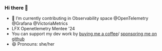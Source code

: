 ### Hi there 👋

- 🔭 I’m currently contributing in Observability space  @OpenTelemetry @Grafana @VictoriaMetrics
- LFX Openetlemetry Mentee '24
- You can support my dev work by [buying me a coffee](https://www.buymeacoffee.com/khushijain21)/ [sponsoring me on github](https://github.com/sponsors/khushijain21)
- 😄 Pronouns: she/her

<!--
**khushijain21/khushijain21** is a ✨ _special_ ✨ repository because its `README.md` (this file) appears on your GitHub profile.

Here are some ideas to get you started:

- 🔭 I’m currently working on ...
- 🌱 I’m currently learning ...
- 👯 I’m looking to collaborate on ...
- 🤔 I’m looking for help with ...
- 💬 Ask me about ...
- 📫 How to reach me: ...
- 😄 Pronouns: ...
- ⚡ Fun fact: ...
-->
